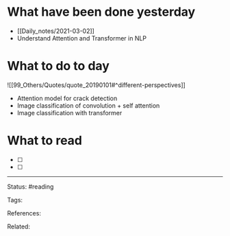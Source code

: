 # What have been done yesterday

- [[Daily_notes/2021-03-02]]
- Understand Attention and Transformer in NLP

# What to do to day
![[99_Others/Quotes/quote_20190101#^different-perspectives]]

-   Attention model for crack detection
-   Image classification of convolution + self attention
-   Image classification with transformer

# What to read

- [ ] 
- [ ] 



---
Status: #reading

Tags: 

References:

Related:
